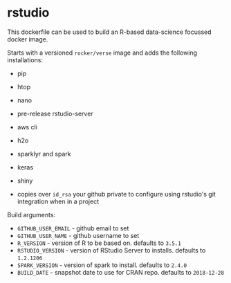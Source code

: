 # rstudio

This dockerfile can be used to build an R-based data-science focussed docker image.

Starts with a versioned `rocker/verse` image and adds the following installations:

  * pip
  * htop
  * nano
  * pre-release rstudio-server
  * aws cli
  * h2o
  * sparklyr and spark
  * keras
  * shiny

  * copies over `id_rsa` your github private to configure using rstudio's git integration when in a project

Build arguments:
  * `GITHUB_USER_EMAIL` - github email to set
  * `GITHUB_USER_NAME` - github username to set
  * `R_VERSION` - version of R to be based on. defaults to `3.5.1`
  * `RSTUDIO_VERSION` - version of RStudio Server to installs. defaults to `1.2.1206`
  * `SPARK_VERSION` - version of spark to install. defaults to `2.4.0`
  * `BUILD_DATE` - snapshot date to use for CRAN repo. defaults to `2018-12-28`
